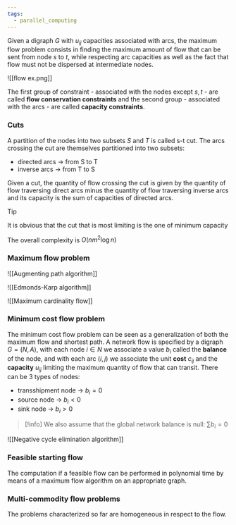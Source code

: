 ```yaml
---
tags:
  - parallel_computing
---
```

Given a digraph $G$ with $u_{ij}$ capacities associated with arcs, the maximum flow problem consists in finding the maximum amount of flow that can be sent from node $s$ to $t$, while respecting arc capacities as well as the fact that flow must not be dispersed at intermediate nodes.

![[flow ex.png]]

The first group of constraint - associated with the nodes except $s,t$ - are called **flow conservation constraints**  and the second group - associated with the arcs - are called **capacity constraints**.
### Cuts

A partition of the nodes into two subsets $S$ and $T$ is called s-t cut. The arcs crossing the cut are themselves partitioned into two subsets:
- directed arcs -> from S to T
- inverse arcs -> from T to S

Given a cut, the quantity of flow crossing the cut is given by the quantity of flow traversing direct arcs minus the quantity of flow traversing inverse arcs and its capacity is the sum of capacities of directed arcs.

>[!tip]
>It is obvious that the cut that is most limiting is the one of minimum capacity

The overall complexity is $O(nm^{2}\log n)$
### Maximum flow problem

![[Augmenting path algorithm]]

![[Edmonds-Karp algorithm]]

![[Maximum cardinality flow]]
### Minimum cost flow problem

The minimum cost flow problem can be seen as a generalization of both the maximum flow and shortest path. A network flow is specified by a digraph $G=(N,A)$, with each node $i\in N$ we associate a value $b_{i}$ called the **balance** of the node, and with each arc $(i,j)$ we associate the unit **cost** $c_{ij}$ and the **capacity** $u_{ij}$ limiting the maximum quantity of flow that can transit. There can be 3 types of nodes:
- transshipment node -> $b_{i} = 0$
- source node -> $b_{i} < 0$
- sink node -> $b_{i} > 0$

>[!info]
We also assume that the global network balance is null: $\sum b_{i} = 0$

![[Negative cycle elimination algorithm]]
### Feasible starting flow

The computation if a feasible flow can be performed in polynomial time by means of a maximum flow algorithm on an appropriate graph. 
### Multi-commodity flow problems

The problems characterized so far are homogeneous in respect to the flow. 